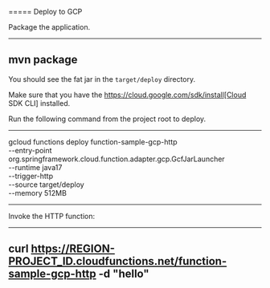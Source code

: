 ===== Deploy to GCP

Package the application.

----
mvn package
----

You should see the fat jar in the `target/deploy` directory.

Make sure that you have the https://cloud.google.com/sdk/install[Cloud SDK CLI] installed.

Run the following command from the project root to deploy.

----

gcloud functions deploy function-sample-gcp-http \
--entry-point org.springframework.cloud.function.adapter.gcp.GcfJarLauncher \
--runtime java17 \
--trigger-http \
--source target/deploy \
--memory 512MB

----

Invoke the HTTP function:

----
curl https://REGION-PROJECT_ID.cloudfunctions.net/function-sample-gcp-http -d "hello"
----
